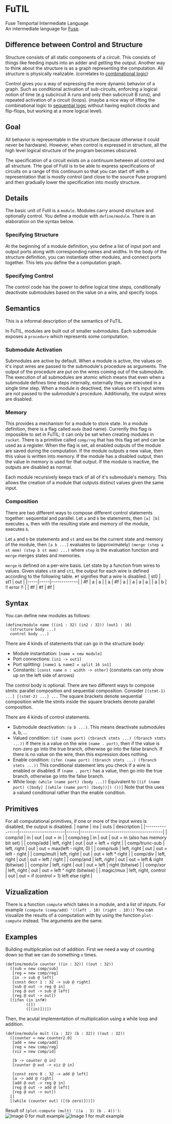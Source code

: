 # FuTIL
Fuse Temportal Intermediate Language  
An intermediate language for [Fuse](https://github.com/cucapra/seashell).

## Difference between Control and Structure
Structure consists of all static components of a circuit. This consists
of things like feeding inputs into an adder and getting the output. Another
way to think about the structure is as a graph representing the computation.
All structure is physically realizable. (correlates to [combinational logic](https://en.wikipedia.org/wiki/Combinational_logic))

Control gives you a way of expressing the more dynamic behavior of a graph. Such as conditional
activation of sub-circuits, enforcing a logical notion of time (e.g subcircuit A runs
and only then subcircuit B runs), and repeated activation of a circuit (loops).
(maybe a nice way of lifting the combinational logic to [sequential logic](https://en.wikipedia.org/wiki/Sequential_logic) 
without having explicit clocks and flip-flops, but working at a more logical level).

## Goal
All behavior is representable in the structure (because otherwise it could never be hardware). 
However, when control is expressed in structure, all the high level logical structure 
of the program becomes obscured. 

The specification of a circuit exists on a continuum between all control and all structure.
THe goal of Futil is to be able to express specifications of circuits on a range of
this continuum so that you can start off with a representation that is mostly control (and close
to the source Fuse program) and then gradually lower the specification into mostly structure.

## Details
The basic unit of Futil is a `module`. Modules carry around structure and optionally control.
You define a module with `define/module`. There is an elaboration on the syntax below.

### Specifying Structure
At the beginning of a module definition, you define a list of input port and output ports
along with corresponding names and widths. In the body of the structure definition, you
can instantiate other modules, and connect ports together. This lets you define the
a computation graph.

### Specifying Control
The control code has the power to define logical time steps, conditionally deactivate submodules
based on the value on a wire, and specify loops. 

## Semantics
This is a informal description of the semantics of FuTIL.

In FuTIL, modules are built out of smaller submodules. Each submodule exposes a `procedure`
which represents some computation.

### Submodule Activation
Submodules are active by default. When a module is active, the values on it's input
wires are passed to the submodule's procedure as arguments. The output of the procedure
are put on the wires coming out of the submodule. The execution of all submodules are atomic
which means that even when a submodule defines time steps internally, externally they are
executed in a single time step. When a module is deactived, the values on it's input
wires are not passed to the submodule's procedure. Additionally, the output wires are disabled.

### Memory
This provides a mechanism for a module to store state. In a module definition, there is a flag
called `mode` (bad name). Currently this flag is impossible to set in FuTIL; it can only be
set when creating modules in `racket`. There is a primitive called `comp/reg` that has this
flag set and can be used as a register. When the flag is set, all enabled outputs of the module
are saved during the computation. If the module outputs a new value, then this value is written
into memory. If the module has a disabled output, then the value in memory is used for that output.
If the module is inactive, the outputs are disabled as normal.

Each module recursively keeps track of all of it's submodule's memory. This allows the creation of
a module that outputs distinct values given the same input.

### Composition
There are two different ways to compose different control statements together: sequential and parallel.
Let `a` and `b` be statements, then `[a] [b]` executes `a`, then with the resulting state and memory
of the module, executes `b`.

Let `a` and `b` be statements and `st` and `mem` be the current state and memory of the module, 
then `[a b ...]` evaluates to (approximately) `(merge (step a st mem) (step b st mem) ...)` where
`step` is the evaluation function and `merge` merges states and memories.

`merge` is defined on a per-wire basis. Let state by a function from wires to values.
Given states `st0` and `st1`, the output for each wire is defined according to the following
table. `#f` signifies that a wire is disabled.
| st0 | st1 | out         |
|-----|-----|-------------|
| #f  | a   | a           |
| a   | #f  | a           |
| a   | a   | a           |
| a   | b   | !! error !! |
| #f  | #f  | #f          |

## Syntax
You can define new modules as follows:
```racket
(define/module name ((in1 : 32) (in2 : 32)) (out1 : 16)
  (structure body ...)
  control body ...)
```

There are 4 kinds of statements that can go in the structure body:
 - Module instantiation: `[name = new module]`
 - Port connections: `[in1 -> out1]`
 - Port splitting: `[name1 & name2 = split 16 in1]`
 - Constants: `[const name n : width -> other]` 
   (constants can only show up on the left side of arrows)

The control body is optional. There are two different ways to compose
stmts: parallel composition and sequential composition.
Consider `[(stmt-1) ...] [(stmt-2) ...] ...`
The square brackets denote sequential composition while the stmts
inside the square brackets denote parallel composition. 

There are 4 kinds of control statements.
 - Submodule deactivation: `(a b ...)`. This means deactivate
 submodules a, b, ...
 - Valued condition: `(if (name port) (tbranch stmts ...) (fbranch stmts ...))`
 If there is a value on the wire `(name . port)`, then if the value is non-zero
 go into the true branch, otherwise go into the false branch. If there is no value
 on the wire, then this expression does nothing.
 - Enable condition: `(ifen (name port) (tbranch stmts ...) (fbranch stmts ...))`
 This conditional statement lets you check if a wire is enabled or disabled. If
 `(name . port)` has a value, then go into the true branch, otherwise go into the
 false branch.
 - While loop: `(while (name port) (body ...))`
 Equivalent to `[(if (name port) ([body] [(while (name port) (body))]) ())]`
 Note that this uses a valued conditional rather than the enable condition.

## Primitives
For all computational primitives, if one or more of the input wires is disabled, the 
output is disabled.
| name           | ins                  | outs | description                            |
|----------------|----------------------|------|----------------------------------------|
| comp/id        | in                   | out  | out = in                               |
| comp/reg       | in                   | out  | out = in (also has memory bit set)     |
| comp/add       | left, right          | out  | out = left + right                     |
| comp/trunc-sub | left, right          | out  | out = max(left - right, 0)             |
| comp/sub       | left, right          | out  | out = left - right                     |
| comp/mult      | left, right          | out  | out = left * right                     |
| comp/div       | left, right          | out  | out = left / right                     |
| comp/and       | left, right          | out  | out = left & right (bitwise)           |
| comp/or        | left, right          | out  | out = left &#124; right (bitwise)      |
| comp/xor       | left, right          | out  | out = left ^ right (bitwise)           |
| magic/mux      | left, right, control | out  | out = if (control = 1) left else right |

## Vizualization
There is a function `compute` which takes in a module, and a list of inputs.
For example `(compute (comp/add) '((left . 10) (right . 10)))`
You can visualize the results of a computation with by using the function `plot-compute` instead.
The arguments are the same.

## Examples
Building multiplication out of addition. First we need a way of counting down so that
we can do something `n` times.

```racket
(define/module counter ((in : 32)) ((out : 32))
  ([sub = new comp/sub]
   [reg = new comp/reg]
   [in -> sub @ left]
   [const decr 1 : 32 -> sub @ right]
   [sub @ out -> reg @ in]
   [reg @ out -> sub @ left]
   [reg @ out -> out])
  [(ifen (in inf#)
         ([])
         ([(in)]))])
```

Then, the acutal implementation of multiplication using a while loop
and addition.

``` racket
(define/module mult ((a : 32) (b : 32)) ((out : 32))
  ([counter = new counter2.0]
   [add = new comp/add]
   [reg = new comp/reg]
   [viz = new comp/id]

   [b -> counter @ in]
   [counter @ out -> viz @ in]

   [const zero 0 : 32 -> add @ left]
   [a -> add @ right]
   [add @ out -> reg @ in]
   [reg @ out -> add @ left]
   [reg @ out -> out])
  []
  [(while (counter out) ([(b zero)]))])
```

Result of `(plot-compute (mult) '((a . 3) (b . 4))')`:
![Image 0 for mult example](imgs/mult-0.png)
![Image 1 for mult example](imgs/mult-1.png)
